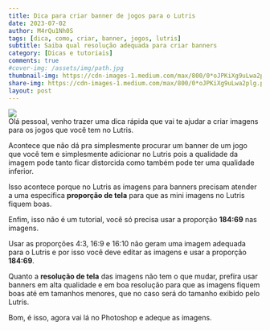 ```yaml
---
title: Dica para criar banner de jogos para o Lutris
date: 2023-07-02
author: M4rQu1Nh0S
tags: [dica, como, criar, banner, jogos, lutris]
subtitle: Saiba qual resolução adequada para criar banners
category: [Dicas e tutoriais]
comments: true
#cover-img: /assets/img/path.jpg
thumbnail-img: https://cdn-images-1.medium.com/max/800/0*oJPKiXg9uLwa2plg.png
share-img: https://cdn-images-1.medium.com/max/800/0*oJPKiXg9uLwa2plg.png
layout: post
---
```


![](https://cdn-images-1.medium.com/max/800/0*oJPKiXg9uLwa2plg.png)<br/>
Olá pessoal, venho trazer uma dica rápida que vai te ajudar a criar imagens para os jogos que você tem no Lutris.

Acontece que não dá pra simplesmente procurar um banner de um jogo que você tem e simplesmente adicionar no Lutris pois a qualidade da imagem pode tanto ficar distorcida como também pode ter uma qualidade inferior.

Isso acontece porque no Lutris as imagens para banners precisam atender a uma especifica **proporção de tela** para que as mini imagens no Lutris fiquem boas.

Enfim, isso não é um tutorial, você só precisa usar a proporção **184:69** nas imagens.

Usar as proporções 4:3, 16:9 e 16:10 não geram uma imagem adequada para o Lutris e por isso você deve editar as imagens e usar a proporção **184:69**.

Quanto a **resolução de tela** das imagens não tem o que mudar, prefira usar banners em alta qualidade e em boa resolução para que as imagens fiquem boas até em tamanhos menores, que no caso será do tamanho exibido pelo Lutris.

Bom, é isso, agora vai lá no Photoshop e adeque as imagens.
